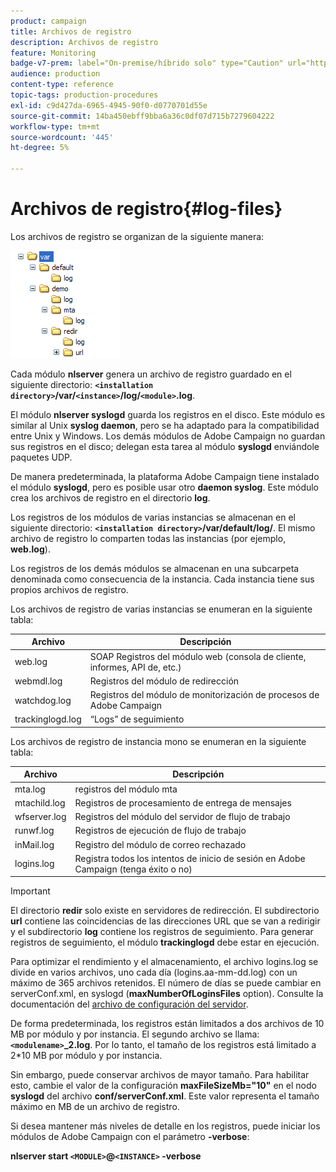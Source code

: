 ```yaml
---
product: campaign
title: Archivos de registro
description: Archivos de registro
feature: Monitoring
badge-v7-prem: label="On-premise/híbrido solo" type="Caution" url="https://experienceleague.adobe.com/docs/campaign-classic/using/installing-campaign-classic/architecture-and-hosting-models/hosting-models-lp/hosting-models.html?lang=es" tooltip="Se aplica solo a implementaciones On-premise e híbridas"
audience: production
content-type: reference
topic-tags: production-procedures
exl-id: c9d427da-6965-4945-90f0-d0770701d55e
source-git-commit: 14ba450ebff9bba6a36c0df07d715b7279604222
workflow-type: tm+mt
source-wordcount: '445'
ht-degree: 5%

---
```


# Archivos de registro{#log-files}



Los archivos de registro se organizan de la siguiente manera:

![](assets/d_ncs_directory.png)

Cada módulo **nlserver** genera un archivo de registro guardado en el siguiente directorio: **`<installation directory>`/var/`<instance>`/log/`<module>`.log**.

El módulo **nlserver syslogd** guarda los registros en el disco. Este módulo es similar al Unix **syslog daemon**, pero se ha adaptado para la compatibilidad entre Unix y Windows. Los demás módulos de Adobe Campaign no guardan sus registros en el disco; delegan esta tarea al módulo **syslogd** enviándole paquetes UDP.

De manera predeterminada, la plataforma Adobe Campaign tiene instalado el módulo **syslogd**, pero es posible usar otro **daemon syslog**. Este módulo crea los archivos de registro en el directorio **log**.

Los registros de los módulos de varias instancias se almacenan en el siguiente directorio: **`<installation directory>`/var/default/log/**. El mismo archivo de registro lo comparten todas las instancias (por ejemplo, **web.log**).

Los registros de los demás módulos se almacenan en una subcarpeta denominada como consecuencia de la instancia. Cada instancia tiene sus propios archivos de registro.

Los archivos de registro de varias instancias se enumeran en la siguiente tabla:

| Archivo | Descripción |
|---|---|
| web.log | SOAP Registros del módulo web (consola de cliente, informes, API de, etc.) |
| webmdl.log | Registros del módulo de redirección |
| watchdog.log | Registros del módulo de monitorización de procesos de Adobe Campaign |
| trackinglogd.log | “Logs” de seguimiento |

Los archivos de registro de instancia mono se enumeran en la siguiente tabla:

| Archivo | Descripción |
|---|---|
| mta.log | registros del módulo mta |
| mtachild.log | Registros de procesamiento de entrega de mensajes |
| wfserver.log | Registros del módulo del servidor de flujo de trabajo |
| runwf.log | Registros de ejecución de flujo de trabajo |
| inMail.log | Registro del módulo de correo rechazado |
| logins.log | Registra todos los intentos de inicio de sesión en Adobe Campaign (tenga éxito o no) |

>[!IMPORTANT]
>
>El directorio **redir** solo existe en servidores de redirección. El subdirectorio **url** contiene las coincidencias de las direcciones URL que se van a redirigir y el subdirectorio **log** contiene los registros de seguimiento. Para generar registros de seguimiento, el módulo **trackinglogd** debe estar en ejecución.

Para optimizar el rendimiento y el almacenamiento, el archivo logins.log se divide en varios archivos, uno cada día (logins.aa-mm-dd.log) con un máximo de 365 archivos retenidos. El número de días se puede cambiar en serverConf.xml, en syslogd (**maxNumberOfLoginsFiles** option). Consulte la documentación del [archivo de configuración del servidor](../../installation/using/the-server-configuration-file.md#syslogd).

De forma predeterminada, los registros están limitados a dos archivos de 10 MB por módulo y por instancia. El segundo archivo se llama: **`<modulename>`_2.log**. Por lo tanto, el tamaño de los registros está limitado a 2&#42;10 MB por módulo y por instancia.

Sin embargo, puede conservar archivos de mayor tamaño. Para habilitar esto, cambie el valor de la configuración **maxFileSizeMb=&quot;10&quot;** en el nodo **syslogd** del archivo **conf/serverConf.xml**. Este valor representa el tamaño máximo en MB de un archivo de registro.

Si desea mantener más niveles de detalle en los registros, puede iniciar los módulos de Adobe Campaign con el parámetro **-verbose**:

**nlserver start `<MODULE>`@`<INSTANCE>` -verbose**
